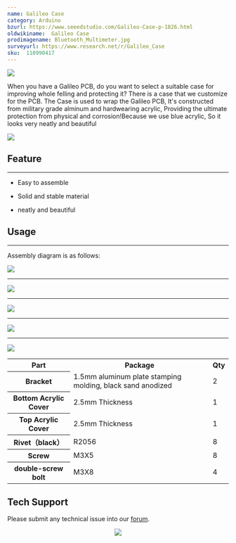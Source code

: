 ```yaml
---
name: Galileo Case
category: Arduino
bzurl: https://www.seeedstudio.com/Galileo-Case-p-1826.html
oldwikiname:  Galileo Case
prodimagename: Bluetooth_Multimeter.jpg
surveyurl: https://www.research.net/r/Galileo_Case
sku:  110990417
---
```


![](https://files.seeedstudio.com/wiki/Galileo_Case/img/Galileo_Case07.jpg)

When you have a Galileo PCB, do you want to select a suitable case  for improving whole felling and protecting it?  There is a case that we customize for the PCB.
The Case is used to wrap the Galileo PCB, It's constructed from military grade alminum and hardwearing acrylic, Providing the ultimate protection from physical and corrosion!Because we use blue acrylic, So it looks very neatly and beautiful

[![](https://files.seeedstudio.com/wiki/Seeed-WiKi/docs/images/300px-Get_One_Now_Banner-ragular.png)](https://www.seeedstudio.com/Galileo-Case-p-1826.html)

##  Feature
---
*   Easy to assemble

*   Solid and stable material

*   neatly and beautiful

##  Usage
---
Assembly diagram is as follows:

![](https://files.seeedstudio.com/wiki/Galileo_Case/img/Galileo_Case_02-1.jpg)

* * *

![](https://files.seeedstudio.com/wiki/Galileo_Case/img/Galileo_Case_03.jpg)

* * *

![](https://files.seeedstudio.com/wiki/Galileo_Case/img/Galileo_Case_04.jpg)

* * *

![](https://files.seeedstudio.com/wiki/Galileo_Case/img/Galileo_Case_05.jpg)

* * *

![](https://files.seeedstudio.com/wiki/Galileo_Case/img/Galileo_Case_06.jpg)

<table  cellspacing="0" width="80%">
<tr>
<th scope="col"> Part
</th>
<th scope="col"> Package
</th>
<th scope="col"> Qty
</th></tr>
<tr>
<th scope="row"> Bracket
</th>
<td> 1.5mm aluminum plate stamping molding, black sand anodized
</td>
<td> 2
</td></tr>
<tr>
<th scope="row"> Bottom Acrylic Cover
</th>
<td> 2.5mm Thickness
</td>
<td> 1
</td></tr>
<tr>
<th scope="row">Top Acrylic Cover
</th>
<td> 2.5mm Thickness
</td>
<td> 1
</td></tr>
<tr>
<th scope="row">Rivet（black）
</th>
<td> R2056
</td>
<td> 8
</td></tr>
<tr>
<th scope="row"> Screw
</th>
<td> M3X5
</td>
<td> 8
</td></tr>
<tr>
<th scope="row"> double-screw bolt
</th>
<td> M3X8
</td>
<td> 4
</td></tr></table>

## Tech Support
Please submit any technical issue into our [forum](http://forum.seeedstudio.com/). <br /><p style="text-align:center"><a href="https://www.seeedstudio.com/act-4.html?utm_source=wiki&utm_medium=wikibanner&utm_campaign=newproducts" target="_blank"><img src="https://files.seeedstudio.com/wiki/Wiki_Banner/new_product.jpg" /></a></p>